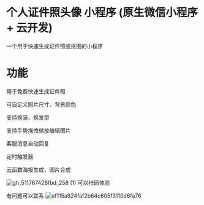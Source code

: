 # 个人证件照头像 小程序 (原生微信小程序 + 云开发)
一个用于快速生成证件照或抠图的小程序
# 功能
用于免费快速生成证件照

可自定义照片尺寸、背景颜色

支持换装、换发型

支持手势拖拽缩放编辑图片

客服消息自动回复

定时触发器

云函数海报生成，图片合成

![gh_511767428fbd_258 (1)](https://github.com/zhenhuamo/CertificatePhoto/assets/46718957/589655f5-e9e7-4c92-adfe-d75ddf99684c)
可以扫码体验

有问题可以联系
![ef115a924faf2b64c605f3110d6fa76](https://github.com/zhenhuamo/CertificatePhoto/assets/46718957/9ff4eb93-be9d-41fd-a3a2-4bdf78568093)


